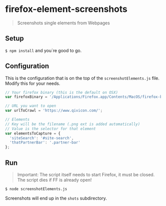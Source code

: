 # firefox-element-screenshots

> Screenshots single elements from Webpages

## Setup

`$ npm install` and you´re good to go.

## Configuration

This is the configuration that is on the top of the `screenshotElements.js` file.
Modify this for your needs.

```js
// Your firefox binary (this is the default on OSX)
var firefoxBinary = '/Applications/Firefox.app/Contents/MacOS/firefox-bin';

// URL you want to open
var urlToCrawl = 'https://www.qivicon.com/';

// Elements
// Key will be the filename (.png ext is added automatically)
// Value is the selector for that element
var elementsToCapture = {
  'siteSearch': '#site-search',
  'thatPartnerBar': '.partner-bar'
};
```

## Run

> Important: The script itself needs to start Firefox, it must be closed. The script dies if FF is already open!

`$ node screenshotElements.js`

Screenshots will end up in the `shots` subdirectory.